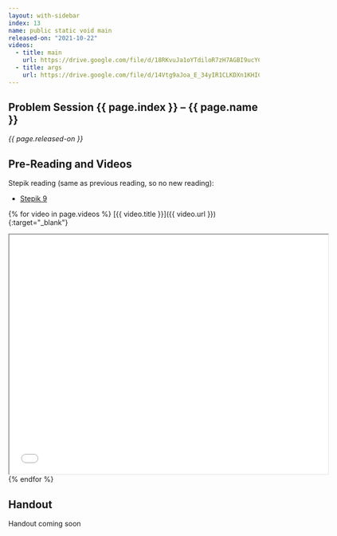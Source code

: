```yaml
---
layout: with-sidebar
index: 13
name: public static void main
released-on: "2021-10-22"
videos:
  - title: main
    url: https://drive.google.com/file/d/18RKvuJa1oYTdiloR7zH7AGBI9ucYCBQp
  - title: args
    url: https://drive.google.com/file/d/14Vtg9aJoa_E_34yIR1CLKDXn1KHIC-0e
---
```


## Problem Session {{ page.index }} – {{ page.name }}

_{{ page.released-on }}_

## Pre-Reading and Videos

Stepik reading (same as previous reading, so no new reading):
- [Stepik 9](https://stepik.org/lesson/579631/step/1?unit=574281)

{% for video in page.videos %}
[{{ video.title }}]({{ video.url }}){:target="_blank"}

<iframe src="{{ video.url }}/preview" width="640" height="480" allow="autoplay"></iframe>
{% endfor %}

## Handout

Handout coming soon
